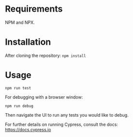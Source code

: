 # Requirements
NPM and NPX.

# Installation
After cloning the repository:
`npm install`

# Usage
`npm run test`

For debugging with a browser window:

`npm run debug`

Then navigate the UI to run any tests you would like to debug.

For further details on running Cypress, consult the docs: https://docs.cypress.io